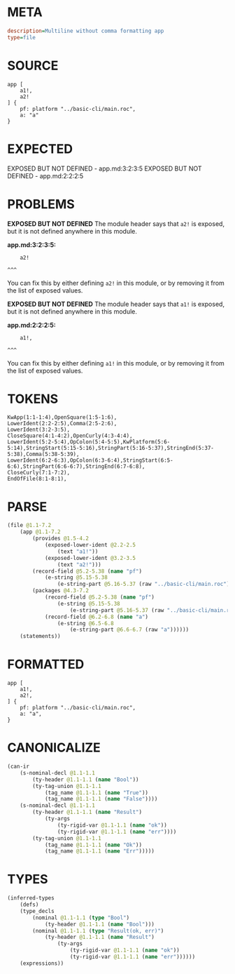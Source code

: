 # META
~~~ini
description=Multiline without comma formatting app
type=file
~~~
# SOURCE
~~~roc
app [
	a1!,
	a2!
] {
	pf: platform "../basic-cli/main.roc",
	a: "a"
}
~~~
# EXPECTED
EXPOSED BUT NOT DEFINED - app.md:3:2:3:5
EXPOSED BUT NOT DEFINED - app.md:2:2:2:5
# PROBLEMS
**EXPOSED BUT NOT DEFINED**
The module header says that `a2!` is exposed, but it is not defined anywhere in this module.

**app.md:3:2:3:5:**
```roc
	a2!
```
	^^^
You can fix this by either defining `a2!` in this module, or by removing it from the list of exposed values.

**EXPOSED BUT NOT DEFINED**
The module header says that `a1!` is exposed, but it is not defined anywhere in this module.

**app.md:2:2:2:5:**
```roc
	a1!,
```
	^^^
You can fix this by either defining `a1!` in this module, or by removing it from the list of exposed values.

# TOKENS
~~~zig
KwApp(1:1-1:4),OpenSquare(1:5-1:6),
LowerIdent(2:2-2:5),Comma(2:5-2:6),
LowerIdent(3:2-3:5),
CloseSquare(4:1-4:2),OpenCurly(4:3-4:4),
LowerIdent(5:2-5:4),OpColon(5:4-5:5),KwPlatform(5:6-5:14),StringStart(5:15-5:16),StringPart(5:16-5:37),StringEnd(5:37-5:38),Comma(5:38-5:39),
LowerIdent(6:2-6:3),OpColon(6:3-6:4),StringStart(6:5-6:6),StringPart(6:6-6:7),StringEnd(6:7-6:8),
CloseCurly(7:1-7:2),
EndOfFile(8:1-8:1),
~~~
# PARSE
~~~clojure
(file @1.1-7.2
	(app @1.1-7.2
		(provides @1.5-4.2
			(exposed-lower-ident @2.2-2.5
				(text "a1!"))
			(exposed-lower-ident @3.2-3.5
				(text "a2!")))
		(record-field @5.2-5.38 (name "pf")
			(e-string @5.15-5.38
				(e-string-part @5.16-5.37 (raw "../basic-cli/main.roc"))))
		(packages @4.3-7.2
			(record-field @5.2-5.38 (name "pf")
				(e-string @5.15-5.38
					(e-string-part @5.16-5.37 (raw "../basic-cli/main.roc"))))
			(record-field @6.2-6.8 (name "a")
				(e-string @6.5-6.8
					(e-string-part @6.6-6.7 (raw "a"))))))
	(statements))
~~~
# FORMATTED
~~~roc
app [
	a1!,
	a2!,
] {
	pf: platform "../basic-cli/main.roc",
	a: "a",
}
~~~
# CANONICALIZE
~~~clojure
(can-ir
	(s-nominal-decl @1.1-1.1
		(ty-header @1.1-1.1 (name "Bool"))
		(ty-tag-union @1.1-1.1
			(tag_name @1.1-1.1 (name "True"))
			(tag_name @1.1-1.1 (name "False"))))
	(s-nominal-decl @1.1-1.1
		(ty-header @1.1-1.1 (name "Result")
			(ty-args
				(ty-rigid-var @1.1-1.1 (name "ok"))
				(ty-rigid-var @1.1-1.1 (name "err"))))
		(ty-tag-union @1.1-1.1
			(tag_name @1.1-1.1 (name "Ok"))
			(tag_name @1.1-1.1 (name "Err")))))
~~~
# TYPES
~~~clojure
(inferred-types
	(defs)
	(type_decls
		(nominal @1.1-1.1 (type "Bool")
			(ty-header @1.1-1.1 (name "Bool")))
		(nominal @1.1-1.1 (type "Result(ok, err)")
			(ty-header @1.1-1.1 (name "Result")
				(ty-args
					(ty-rigid-var @1.1-1.1 (name "ok"))
					(ty-rigid-var @1.1-1.1 (name "err"))))))
	(expressions))
~~~
